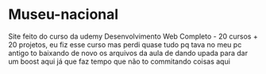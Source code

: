 # Museu-nacional
Site feito do curso da udemy Desenvolvimento Web Completo - 20 cursos + 20 projetos, eu fiz esse curso mas perdi quase tudo pq tava no meu pc antigo to baixando de novo os arquivos da aula de dando upada para dar um boost aqui já que faz tempo que não to commitando coisas aqui 
